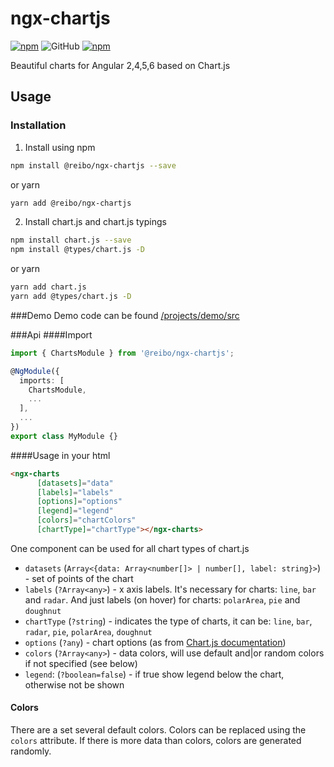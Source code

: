 # ngx-chartjs 
[![npm](https://img.shields.io/npm/v/%40reibo%2Fngx-chartjs.svg?style=flat-square)](https://www.npmjs.com/package/%40reibo%2Fngx-chartjs)
![GitHub](https://img.shields.io/github/license/mashape/apistatus.svg)
[![npm](https://img.shields.io/npm/dt/%40reibo%2Fngx-chartjs.svg?style=flat-square)](https://www.npmjs.com/package/%40reibo%2Fngx-chartjs)


Beautiful charts for Angular 2,4,5,6 based on Chart.js

## Usage
### Installation
1. Install using npm
```bash
npm install @reibo/ngx-chartjs --save
```
or yarn
```bash
yarn add @reibo/ngx-chartjs
```
2. Install chart.js and chart.js typings
```bash
npm install chart.js --save
npm install @types/chart.js -D
```
or yarn
```bash
yarn add chart.js 
yarn add @types/chart.js -D
```
###Demo
Demo code can be found [/projects/demo/src](projects/demo/src)  

###Api
####Import
```typescript
import { ChartsModule } from '@reibo/ngx-chartjs';

@NgModule({
  imports: [
    ChartsModule,
    ...
  ],
  ...
})
export class MyModule {}

```
####Usage in your html
```html
<ngx-charts
      [datasets]="data"
      [labels]="labels"
      [options]="options"
      [legend]="legend"
      [colors]="chartColors"
      [chartType]="chartType"></ngx-charts>
```
One component can be used for all chart types of chart.js
- `datasets` (`Array<{data: Array<number[]> | number[], label: string}>`) - set of points of the chart
- `labels` (`?Array<any>`) - x axis labels. It's necessary for charts: `line`, `bar` and `radar`. And just labels (on hover) for charts: `polarArea`, `pie` and `doughnut`
- `chartType` (`?string`) - indicates the type of charts, it can be: `line`, `bar`, `radar`, `pie`, `polarArea`, `doughnut`
- `options` (`?any`) - chart options (as from [Chart.js documentation](http://www.chartjs.org/docs/))
- `colors` (`?Array<any>`) - data colors, will use default and|or random colors if not specified (see below)
- `legend`: (`?boolean=false`) - if true show legend below the chart, otherwise not be shown


#### Colors

There are a set several default colors. Colors can be replaced using the `colors` attribute. If there is more data than colors, colors are generated randomly.
